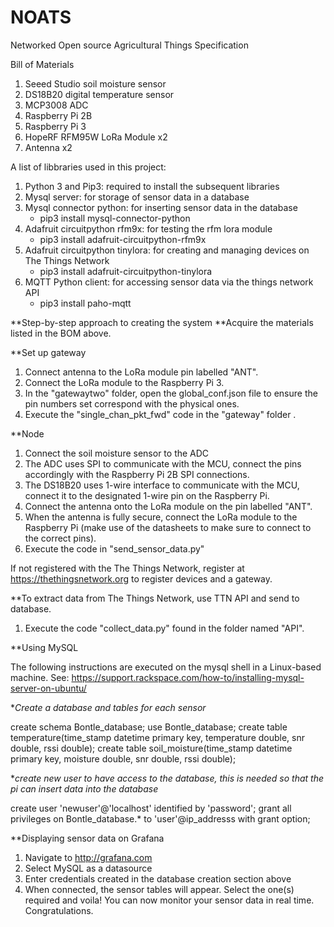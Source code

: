 # NOATS
Networked Open source Agricultural Things Specification

Bill of Materials
1. Seeed Studio soil moisture sensor
2. DS18B20 digital temperature sensor
3. MCP3008 ADC
4. Raspberry Pi 2B
5. Raspberry Pi 3
6. HopeRF RFM95W LoRa Module x2
7. Antenna x2

A list of libbraries used in this project:
1. Python 3 and Pip3: required to install the subsequent libraries
2. Mysql server: for storage of sensor data in a database
3. Mysql connector python: for inserting sensor data in the database
      - pip3 install mysql-connector-python
4. Adafruit circuitpython rfm9x: for testing the rfm lora module
      - pip3 install adafruit-circuitpython-rfm9x
5. Adafruit circuitpython tinylora: for creating and managing devices on The Things Network 
      - pip3 install adafruit-circuitpython-tinylora
6. MQTT Python client: for accessing sensor data via the things network API
      - pip3 install paho-mqtt



**Step-by-step approach to creating the system
**Acquire the materials listed in the BOM above.

**Set up gateway

1. Connect antenna to the LoRa module pin labelled "ANT".
2. Connect the LoRa module to the Raspberry Pi 3.
3. In the "gatewaytwo" folder, open the global_conf.json file to ensure the pin numbers set correspond with the physical ones.
4. Execute the "single_chan_pkt_fwd" code in the "gateway" folder .


**Node

1. Connect the soil moisture sensor to the ADC
2. The ADC uses SPI to communicate with the MCU, connect the pins accordingly with the Raspberry Pi 2B SPI connections.
3. The DS18B20 uses 1-wire interface to communicate with the MCU, connect it to the designated 1-wire pin on the Raspberry Pi.
4. Connect the antenna onto the LoRa module on the pin labelled "ANT".
5. When the antenna is fully secure, connect the LoRa module to the Raspberry Pi (make use of the datasheets to make sure to connect to the correct pins).
6. Execute the code in "send_sensor_data.py"

If not registered with the The Things Network, register at https://thethingsnetwork.org to register devices and a gateway.

**To extract data from The Things Network, use TTN API and send to database.

1. Execute the code "collect_data.py" found in the folder named "API".

**Using MySQL

The following instructions are executed on the mysql shell in a Linux-based machine. 
See: https://support.rackspace.com/how-to/installing-mysql-server-on-ubuntu/

**Create a database and tables for each sensor*

create schema Bontle_database;
use Bontle_database;
create table temperature(time_stamp datetime primary key, temperature double, snr double, rssi double);
create table soil_moisture(time_stamp datetime primary key, moisture double, snr double, rssi double);

**create new user to have access to the database, this is needed so that the pi can insert data into the database*

create user 'newuser'@'localhost' identified by 'password';
grant all privileges on Bontle_database.* to 'user'@ip_addresss with grant option; 

**Displaying sensor data on Grafana

1. Navigate to http://grafana.com
2. Select MySQL as a datasource
3. Enter credentials created in the database creation section above
4. When connected, the sensor tables will appear. Select the one(s) required and voila! You can now monitor your sensor data in real time. Congratulations.
